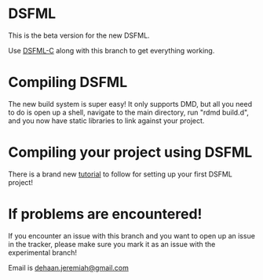 DSFML
=====

This is the beta version for the new DSFML.

Use [DSFML-C](https://github.com/Jebbs/DSFML-C) along with this branch to get everything working.


Compiling DSFML
===
The new build system is super easy! It only supports DMD, but all you need to do is open up a shell, navigate to the main directory, run "rdmd build.d", and you now have static libraries to link against your project.

Compiling your project using DSFML
===
There is a brand new [tutorial](https://github.com/Jebbs/DSFML/wiki/Building-The-Library-And-Your-First-DSFML-Program) to follow for setting up your first DSFML project!


If problems are encountered!
===
If you encounter an issue with this branch and you want to open up an issue in the tracker, please make sure you mark it as an issue with the experimental branch!


Email is <dehaan.jeremiah@gmail.com>
